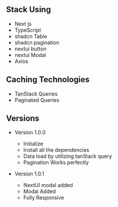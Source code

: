 ## Stack Using

- Next js
- TypeScript
- shadcn Table
- shadcn pagination
- nextui button
- nextui Modal
- Axios

## Caching Technologies

- TanStack Queries
- Paginated Queries

## Versions

- Version 1.0.0

  - Initialize
  - Install all the dependencies
  - Data load by utilizing tanStack query
  - Pagination Works perfectly

- Version 1.0.1

  - NextUI modal added
  - Modal Added
  - Fully Responsive
